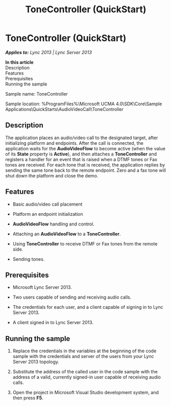 ﻿---
title: ToneController (QuickStart)
TOCTitle: ToneController (QuickStart)
ms:assetid: 2497ed23-a5b4-43dd-96ab-9287beabd3bd
ms:mtpsurl: https://msdn.microsoft.com/en-us/library/Dn466135(v=office.15)
ms:contentKeyID: 57103442
ms.date: 07/25/2014
mtps_version: v=office.15
---

# ToneController (QuickStart)


_**Applies to:** Lync 2013 | Lync Server 2013_

**In this article**  
Description  
Features  
Prerequisites  
Running the sample  

Sample name: ToneController

Sample location: %ProgramFiles%\\Microsoft UCMA 4.0\\SDK\\Core\\Sample Applications\\QuickStarts\\AudioVideoCall\\ToneController

## Description

The application places an audio/video call to the designated target, after initializing platform and endpoints. After the call is connected, the application waits for the **AudioVideoFlow** to become active (when the value of its **State** property is **Active**), and then attaches a **ToneController** and registers a handler for an event that is raised when a DTMF tones or Fax tones are received. For each tone that is received, the application replies by sending the same tone back to the remote endpoint. Zero and a fax tone will shut down the platform and close the demo.

## Features

  - Basic audio/video call placement

  - Platform an endpoint initialization

  - **AudioVideoFlow** handling and control.

  - Attaching an **AudioVideoFlow** to a **ToneController**.

  - Using **ToneController** to receive DTMF or Fax tones from the remote side.

  - Sending tones.

## Prerequisites

  - Microsoft Lync Server 2013.

  - Two users capable of sending and receiving audio calls.

  - The credentials for each user, and a client capable of signing in to Lync Server 2013.

  - A client signed in to Lync Server 2013.

## Running the sample

1.  Replace the credentials in the variables at the beginning of the code sample with the credentials and server of the users from your Lync Server 2013 topology.

2.  Substitute the address of the called user in the code sample with the address of a valid, currently signed-in user capable of receiving audio calls.

3.  Open the project in Microsoft Visual Studio development system, and then press **F5**.


